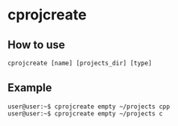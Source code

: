 # cprojcreate
## How to use
```console
cprojcreate [name] [projects_dir] [type]
```
## Example
```console
user@user:~$ cprojcreate empty ~/projects cpp
user@user:~$ cprojcreate empty ~/projects c
```
